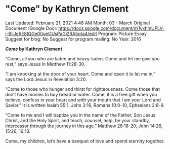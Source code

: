 # "Come" by Kathryn Clement

Last Updated: February 21, 2021 4:48 AM
Month: 03 - March
Original Document (Google Doc): https://docs.google.com/document/d/1yxhInUPLV-j-BliJeRE8IQGe00ueOUsPaGi2RA5qta4/edit
Program: Picture Essay
Suggest for blog: No
Suggest for program mailing: No
Year: 2016

***Come* by Kathryn Clement**

“Come, all you who are laden and heavy-laden. Come and let me give you rest,” says Jesus in Matthew 11:28-30.

“I am knocking at the door of your heart. Come and open it to let me in,” says the Lord Jesus in Revelation 3:20.

“Come to those who hunger and thirst for righteousness. Come those that don’t have monies to buy bread or water. Come, it is a free gift when you believe, confess in your heart and with your mouth that I am your Lord and Savior.” It is written Isaiah 55:1, John 3:16, Romans 10:0-10, Ephesians 2:8-9.

“Come to me and I will baptize you in the name of the Father, Son Jesus Christ, and the Holy Spirit, and teach, counsel, help, be your standby, intercessor through the journey in this age.” Matthew 28:18-20, John 14:26, 15:26, 16:13.

Come, my children, let’s have a banquet of love and spend eternity together.